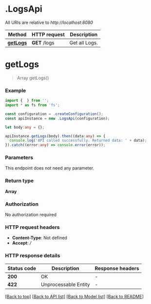 # .LogsApi

All URIs are relative to *http://localhost:8080*

Method | HTTP request | Description
------------- | ------------- | -------------
[**getLogs**](LogsApi.md#getLogs) | **GET** /logs | Get all Logs.


# **getLogs**
> Array<LogMetadata> getLogs()


### Example


```typescript
import {  } from '';
import * as fs from 'fs';

const configuration = .createConfiguration();
const apiInstance = new .LogsApi(configuration);

let body:any = {};

apiInstance.getLogs(body).then((data:any) => {
  console.log('API called successfully. Returned data: ' + data);
}).catch((error:any) => console.error(error));
```


### Parameters
This endpoint does not need any parameter.


### Return type

**Array<LogMetadata>**

### Authorization

No authorization required

### HTTP request headers

 - **Content-Type**: Not defined
 - **Accept**: */*


### HTTP response details
| Status code | Description | Response headers |
|-------------|-------------|------------------|
**200** | OK |  -  |
**422** | Unprocessable Entity |  -  |

[[Back to top]](#) [[Back to API list]](README.md#documentation-for-api-endpoints) [[Back to Model list]](README.md#documentation-for-models) [[Back to README]](README.md)


